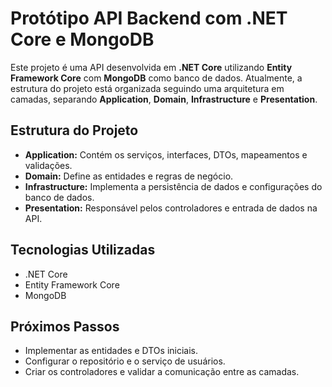 <h1>Protótipo API Backend com .NET Core e MongoDB</h1>
    <p>Este projeto é uma API desenvolvida em <strong>.NET Core</strong> utilizando <strong>Entity Framework Core</strong> com <strong>MongoDB</strong> como banco de dados. Atualmente, a estrutura do projeto está organizada seguindo uma arquitetura em camadas, separando <strong>Application</strong>, <strong>Domain</strong>, <strong>Infrastructure</strong> e <strong>Presentation</strong>.</p>
    
<h2>Estrutura do Projeto</h2>
    <ul>
        <li><strong>Application:</strong> Contém os serviços, interfaces, DTOs, mapeamentos e validações.</li>
        <li><strong>Domain:</strong> Define as entidades e regras de negócio.</li>
        <li><strong>Infrastructure:</strong> Implementa a persistência de dados e configurações do banco de dados.</li>
        <li><strong>Presentation:</strong> Responsável pelos controladores e entrada de dados na API.</li>
    </ul>
    
<h2>Tecnologias Utilizadas</h2>
    <ul>
        <li>.NET Core</li>
        <li>Entity Framework Core</li>
        <li>MongoDB</li>
    </ul>

 <h2>Próximos Passos</h2>
    <ul>
        <li>Implementar as entidades e DTOs iniciais.</li>
        <li>Configurar o repositório e o serviço de usuários.</li>
        <li>Criar os controladores e validar a comunicação entre as camadas.</li>
    </ul>
